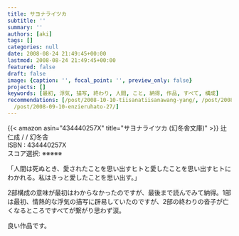 ```yaml
---
title: サヨナライツカ
subtitle: ''
summary: ''
authors: [aki]
tags: []
categories: null
date: 2008-08-24 21:49:45+00:00
lastmod: 2008-08-24 21:49:45+00:00
featured: false
draft: false
image: {caption: '', focal_point: '', preview_only: false}
projects: []
keywords: [最初, 浮気, 描写, 終わり, 人間, こと, 納得, 作品, すべて, 構成]
recommendations: [/post/2008-10-10-tiisanatiisanawang-yang/, /post/2008-07-15-kupidonoe-xi-hong-yu-oisiikohinoru-refang-meng-noatosaki/,
  /post/2008-09-10-enzieruhato-27/]
---
```

{{< amazon asin="434440257X" title="サヨナライツカ (幻冬舎文庫)" >}}
辻 仁成 / / 幻冬舎  
ISBN : 434440257X  
スコア選択: ※※※※※  
  
「人間は死ぬとき、愛されたことを思い出すヒトと愛したことを思い出すヒトにわかれる。私はきっと愛したことを思い出す。」  
  
2部構成の意味が最初はわからなかったのですが、最後まで読んでみて納得。1部は最初、情熱的な浮気の描写に辟易していたのですが、2部の終わりの沓子が亡くなるところですべてが繋がり思わず涙。  
  
良い作品です。




